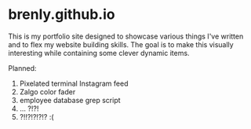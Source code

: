 # brenly.github.io

This is my portfolio site designed to showcase various things I've written and to flex my website building skills. The goal is to make this visually interesting while containing some clever dynamic items.

Planned: 
1. Pixelated terminal Instagram feed
2. Zalgo color fader
3. employee database grep script
4. ... ?!?!
5. ?!!?!?!?!? :(
